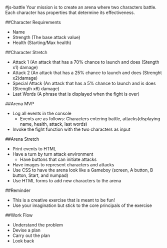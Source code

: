 #js-battle
Your mission is to create an arena where two characters battle.  Each character has properties that determine its effectiveness.  

##Character Requirements
* Name
* Strength (The base attack value)
* Health (Starting/Max health)

##Character Stretch
* Attack 1 (An attack that has a 70% chance to launch and does (Stength x1) damage)
* Attack 2 (An attack that has a 25% chance to launch and does (Strenght x2)damage)
* Special Attack (An attack that has a 5% chance to launch and is does (Strength x6) damage)
* Last Words (A phrase that is displayed when the fight is over)

##Arena MVP
* Log all events in the console
	* Events are as follows: Characters entering battle, attacks(displaying name, health, attack, last words)
* Invoke the fight function with the two characters as input

	
##Arena Stretch
* Print events to HTML
* Have a turn by turn attack environment 
	* Have buttons that can initiate attacks
* Have images to represent characters and attacks
* Use CSS to have the arena look like a Gameboy (screen, A button, B button, Start, and numpad)
* Use HTML forms to add new characters to the arena

##Reminder
* This is a creative exercise that is meant to be fun!
* Use your imagination but stick to the core principals of the exercise

##Work Flow
* Understand the problem
* Devise a plan
* Carry out the plan
* Look back 


